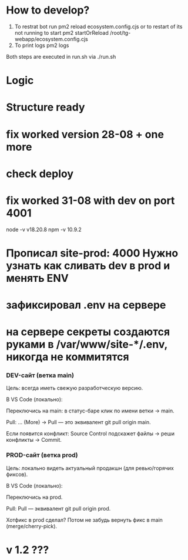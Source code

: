 # How to develop?
1. To restrat bot run pm2 reload ecosystem.config.cjs
or to restart of its not running to start
pm2 startOrReload /root/tg-webapp/ecosystem.config.cjs
2. To print logs pm2 logs

Both steps are executed in run.sh via ./run.sh

# Logic
# Structure ready

# fix worked version 28-08 + one more
# check deploy
# fix worked 31-08 with dev on port 4001

node -v
v18.20.8
npm -v
10.9.2
# Прописал site-prod: 4000 Нужно узнать как сливать dev в prod и менять ENV
# зафиксировал .env на сервере
# на сервере секреты создаются руками в /var/www/site-*/.env, никогда не коммитятся

### DEV-сайт (ветка main)

Цель: всегда иметь свежую разработческую версию.

В VS Code (локально):

Переключись на main: в статус-баре клик по имени ветки → main.

Pull: … (More) → Pull
— это эквивалент git pull origin main.

Если появится конфликт: Source Control подскажет файлы → реши конфликты → Commit.

### PROD-сайт (ветка prod)

Цель: локально видеть актуальный продакшн (для ревью/горячих фиксов).

В VS Code (локально):

Переключись на prod.

Pull: Pull
— эквивалент git pull origin prod.

Хотфикс в prod сделал? Потом не забудь вернуть фикс в main (merge/cherry-pick).

# v 1.2 ???